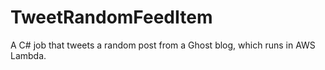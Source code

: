 # TweetRandomFeedItem

A C# job that tweets a random post from a Ghost blog, which runs in AWS Lambda.
